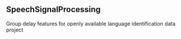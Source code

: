 ## SpeechSignalProcessing

Group delay features for openly available language
identification data project
